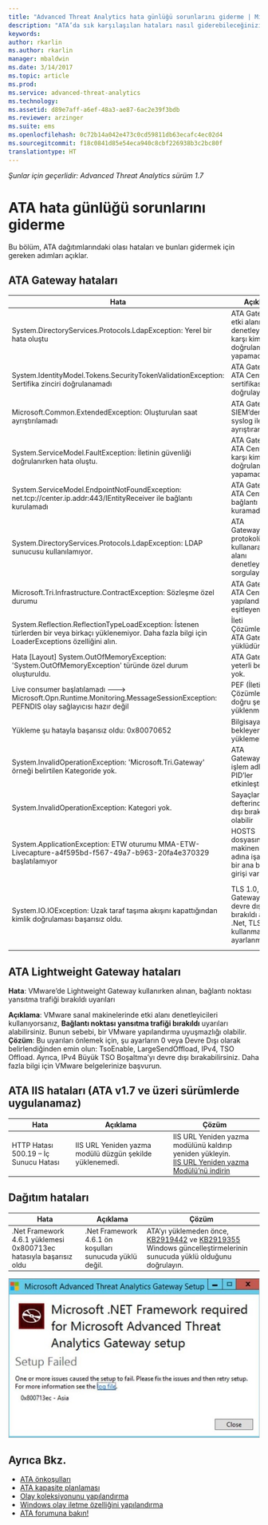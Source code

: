 ```yaml
---
title: "Advanced Threat Analytics hata günlüğü sorunlarını giderme | Microsoft Docs"
description: "ATA’da sık karşılaşılan hataları nasıl giderebileceğinizi açıklar"
keywords: 
author: rkarlin
ms.author: rkarlin
manager: mbaldwin
ms.date: 3/14/2017
ms.topic: article
ms.prod: 
ms.service: advanced-threat-analytics
ms.technology: 
ms.assetid: d89e7aff-a6ef-48a3-ae87-6ac2e39f3bdb
ms.reviewer: arzinger
ms.suite: ems
ms.openlocfilehash: 0c72b14a042e473c0cd59811db63ecafc4ec02d4
ms.sourcegitcommit: f18c0841d85e54eca940c8cbf226938b3c2bc80f
translationtype: HT
---
```

*Şunlar için geçerlidir: Advanced Threat Analytics sürüm 1.7*



# <a name="troubleshooting-the-ata-error-log"></a>ATA hata günlüğü sorunlarını giderme

Bu bölüm, ATA dağıtımlarındaki olası hataları ve bunları gidermek için gereken adımları açıklar.

## <a name="ata-gateway-errors"></a>ATA Gateway hataları

|Hata|Açıklama|Çözüm|
|-------------|----------|---------|
|System.DirectoryServices.Protocols.LdapException: Yerel bir hata oluştu|ATA Gateway, etki alanı denetleyicisine karşı kimlik doğrulaması yapamadı.|1. Etki alanı denetleyicisinin DNS kaydının DNS sunucusunda düzgün şekilde yapılandırıldığını doğrulayın. <br>2. ATA Gateway saatinin etki alanı denetleyicisinin saatiyle eşitlendiğini doğrulayın.|
|System.IdentityModel.Tokens.SecurityTokenValidationException: Sertifika zinciri doğrulanamadı|ATA Gateway, ATA Center sertifikasını doğrulayamadı.|1. Kök CA sertifikasının ATA Gateway’de güvenilir sertifika yetkilisi sertifika deposuna yüklendiğini doğrulayın. <br>2. Sertifika iptal listesinin (CRL) kullanılabildiğini ve sertifika iptali doğrulama işleminin yapılabildiğini doğrulayın.|
|Microsoft.Common.ExtendedException: Oluşturulan saat ayrıştırılamadı|ATA Gateway, SIEM’den iletilen syslog iletilerini ayrıştıramadı.|SIEM’in iletileri ATA tarafından desteklenen biçimlerden birinde iletecek şekilde yapılandırıldığını doğrulayın.|
|System.ServiceModel.FaultException: İletinin güvenliği doğrulanırken hata oluştu.|ATA Gateway, ATA Center’a karşı kimlik doğrulaması yapamadı.|ATA Gateway saatinin ATA Center’ın saatiyle eşitlendiğini doğrulayın.|
|System.ServiceModel.EndpointNotFoundException: net.tcp://center.ip.addr:443/IEntityReceiver ile bağlantı kurulamadı|ATA Gateway, ATA Center’a bağlantı kuramadı.|Ağ ayarlarınızın doğru olduğundan ve ATA Gateway ile ATA Center arasındaki ağ bağlantısının etkin olduğundan emin olun.|
|System.DirectoryServices.Protocols.LdapException: LDAP sunucusu kullanılamıyor.|ATA Gateway,LDAP protokolünü kullanarak etki alanı denetleyicisini sorgulayamadı.|1.ATA tarafından Active Directory etki alanına bağlanmak için kullanılan kullanıcı hesabının Active Directory ağacındaki tüm nesnelere okuma erişimi olduğunu doğrulayın. <br>2.Etki alanı denetleyicisinin, ATA tarafından kullanılan kullanıcı hesaplarından gelen LDAP sorgularını engellemek üzere güçlendirilmediğinden emin olun.|
|Microsoft.Tri.Infrastructure.ContractException: Sözleşme özel durumu|ATA Gateway, ATA Center’dan yapılandırmayı eşitleyemedi.|ATA Konsolu’nda ATA Gateway yapılandırmasını tamamlayın.|
|System.Reflection.ReflectionTypeLoadException: İstenen türlerden bir veya birkaçı yüklenemiyor. Daha fazla bilgi için LoaderExceptions özelliğini alın.|İleti Çözümleyicisi ATA Gateway’de yüklüdür.| İleti Çözümleyicisi’ni kaldırın.|
|Hata [Layout] System.OutOfMemoryException: 'System.OutOfMemoryException' türünde özel durum oluşturuldu.|ATA Gateway’de yeterli bellek yok.|Etki alanı denetleyicisindeki bellek miktarını artırın.|
|Live consumer  başlatılamadı ---> Microsoft.Opn.Runtime.Monitoring.MessageSessionException: PEFNDIS olay sağlayıcısı hazır değil|PEF (İleti Çözümleyicisi) doğru şekilde yüklenmedi.|Hyper-V kullanıyorsanız Hyper-V Tümleştirme hizmetlerini yükseltmeyi deneyin; aksi takdirde, geçici bir çözüm için desteğe başvurun.|
|Yükleme şu hatayla başarısız oldu: 0x80070652|Bilgisayarınızdaki bekleyen başka yüklemeler var.|Diğer yüklemelerin tamamlanmasını bekleyin ve gerekirse bilgisayarı yeniden başlatın.|
|System.InvalidOperationException: 'Microsoft.Tri.Gateway' örneği belirtilen Kategoride yok.|ATA Gateway’deki işlem adları için PID’ler etkinleştirilmiş|İşlem adlarında PID’leri devre dışı bırakmak için [KB281884](https://support.microsoft.com/en-us/kb/281884)’yi kullanın|
|System.InvalidOperationException: Kategori yok.|Sayaçlar kayıt defterinde devre dışı bırakılmış olabilir|Performans Sayaçlarını yeniden oluşturmak için [KB2554336](https://support.microsoft.com/en-us/kb/2554336)’yı kullanın|
|System.ApplicationException: ETW oturumu MMA-ETW-Livecapture-a4f595bd-f567-49a7-b963-20fa4e370329 başlatılamıyor|HOSTS dosyasında makinenin kısa adına işaret eden bir ana bilgisayar girişi var|Ana bilgisayar girişini C:\Windows\System32\drivers\etc\HOSTS dosyasından kaldırın ya da bir FQDN olarak değiştirin.|
|System.IO.IOException: Uzak taraf taşıma akışını kapattığından kimlik doğrulaması başarısız oldu.|TLS 1.0, ATA Gateway’de devre dışı bırakıldı ancak .Net, TLS 1.2 kullanmak üzere ayarlanmış|Aşağıdaki seçeneklerden birini kullanın: </br> TLS 1.0 ‘ı ATA Gateway’de etkinleştirme </br>TLS 1.2’yi .Net üzerinde etkinleştirmek amacıyla kayıt defteri anahtarlarını LLS ve TLS için işletim sistemi varsayılanları kullanacak şekilde ayarlayın: `[HKEY_LOCAL_MACHINE\SOFTWARE\Microsoft\.NETFramework\v4.0.30319] "SystemDefaultTlsVersions"=dword:00000001` </br>`[HKEY_LOCAL_MACHINE\SOFTWARE\Wow6432Node\Microsoft\.NETFramework\v4.0.30319] "SystemDefaultTlsVersions"`|



## <a name="ata-lightweight-gateway-errors"></a>ATA Lightweight Gateway hataları

**Hata**: VMware’de Lightweight Gateway kullanırken alınan, bağlantı noktası yansıtma trafiği bırakıldı uyarıları

**Açıklama**: VMware sanal makinelerinde etki alanı denetleyicileri kullanıyorsanız, **Bağlantı noktası yansıtma trafiği bırakıldı** uyarıları alabilirsiniz. Bunun sebebi, bir VMware yapılandırma uyuşmazlığı olabilir. 
**Çözüm**: Bu uyarıları önlemek için, şu ayarların 0 veya Devre Dışı olarak belirlendiğinden emin olun: TsoEnable, LargeSendOffload, IPv4, TSO Offload. Ayrıca, IPv4 Büyük TSO Boşaltma’yı devre dışı bırakabilirsiniz. Daha fazla bilgi için VMware belgelerinize başvurun.


## <a name="ata-iis-errors-not-applicable-for-ata-v17-and-above"></a>ATA IIS hataları (ATA v1.7 ve üzeri sürümlerde uygulanamaz)
|Hata|Açıklama|Çözüm|
|-------------|----------|---------|
|HTTP Hatası 500.19 – İç Sunucu Hatası|IIS URL Yeniden yazma modülü düzgün şekilde yüklenemedi.|IIS URL Yeniden yazma modülünü kaldırıp yeniden yükleyin.<br>[IIS URL Yeniden yazma Modülü’nü indirin](http://go.microsoft.com/fwlink/?LinkID=615137)|

## <a name="deployment-errors"></a>Dağıtım hataları
|Hata|Açıklama|Çözüm|
|-------------|----------|---------|
|.Net Framework 4.6.1 yüklemesi 0x800713ec hatasıyla başarısız oldu|.Net Framework 4.6.1 ön koşulları sunucuda yüklü değil. |ATA’yı yüklemeden önce, [KB2919442](https://www.microsoft.com/download/details.aspx?id=42135) ve [KB2919355](https://support.microsoft.com/kb/2919355) Windows güncelleştirmelerinin sunucuda yüklü olduğunu doğrulayın.|

![ATA .NET yükleme hatası görüntüsü](media/netinstallerror.png)


## <a name="see-also"></a>Ayrıca Bkz.
- [ATA önkoşulları](/advanced-threat-analytics/plan-design/ata-prerequisites)
- [ATA kapasite planlaması](/advanced-threat-analytics/plan-design/ata-capacity-planning)
- [Olay koleksiyonunu yapılandırma](/advanced-threat-analytics/deploy-use/configure-event-collection)
- [Windows olay iletme özelliğini yapılandırma](/advanced-threat-analytics/deploy-use/configure-event-collection#configuring-windows-event-forwarding)
- [ATA forumuna bakın!](https://social.technet.microsoft.com/Forums/security/home?forum=mata)
